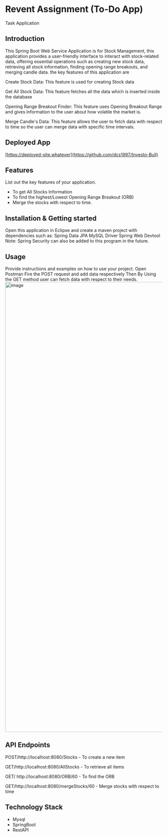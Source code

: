 # **Revent Assignment (To-Do App)**
Task Application

## Introduction
This Spring Boot Web Service Application is for Stock Management, this application provides a user-friendly interface to interact with stock-related data, offering essential operations such as creating new stock data, retrieving all stock information, finding opening range breakouts, and merging candle data.
the key features of this application are

Create Stock Data:
This feature is used for creating Stock data

Get All Stock Data:
This feature fetches all the data which is inserted inside the database

Opening Range Breakout Finder:
This feature uses Opening Breakout Range and gives information to the user about how volatile the market is.

Merge Candle's Data:
This feature allows the user to fetch data with respect to time so the user can merge data with specific time intervals.



## Deployed App
[https://deployed-site.whatever](https://github.com/dcs1997/Investo-Bull)



## Features
List out the key features of your application.
-  To get All Stocks Information
-  To find the highest/Lowest Opening Range Breakout (ORB)
-  Merge the stocks with respect to time.



## Installation & Getting started
Open this application in Eclipse and create a maven project with dependencies such as:
Spring Data JPA
MySQL Driver
Spring Web
Devtool
Note: Spring Security can also be added to this program in the future.



## Usage
Provide instructions and examples on how to use your project.
Open Postman
Fire the POST request and add data respectively
Then By Using the GET method user can fetch data with respect to their needs.
<img width="1440" alt="image" src="https://github.com/dcs1997/Investo-Bull/assets/107552890/88c067ed-fdea-4b82-b648-db96aa6911d7">



## API Endpoints

POST/http://localhost:8080/Stocks - To create a new item

GET/http://localhost:8080/AllStocks - To retrieve all items

GET/ http://localhost:8080/ORB/60 -  To find the ORB

GET/http://localhost:8080/mergeStocks/60 -  Merge stocks with respect to time



## Technology Stack
- Mysql
- SpringBoot
- RestAPI

